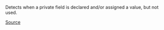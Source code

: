 
Detects when a private field is declared and/or assigned a value, but not used.

[Source](http://phpmd.org/rules/unusedcode.html#unusedprivatefield)
      